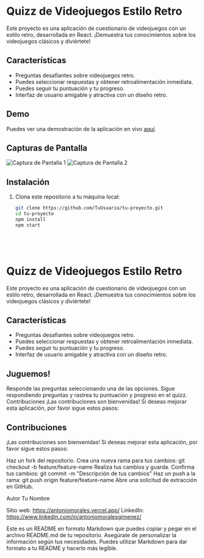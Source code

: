 # Quizz de Videojuegos Estilo Retro

Este proyecto es una aplicación de cuestionario de videojuegos con un estilo retro, desarrollada en React. ¡Demuestra tus conocimientos sobre los videojuegos clásicos y diviértete!

## Características

- Preguntas desafiantes sobre videojuegos retro.
- Puedes seleccionar respuestas y obtener retroalimentación inmediata.
- Puedes seguir tu puntuación y tu progreso.
- Interfaz de usuario amigable y atractiva con un diseño retro.

## Demo

Puedes ver una demostración de la aplicación en vivo [aquí](https://testing-indol-nine.vercel.app/).

## Capturas de Pantalla

![Captura de Pantalla 1](https://i.imgur.com/7PrZLC6.png)
![Captura de Pantalla 2](/screenshots/screenshot2.png)

## Instalación

1. Clona este repositorio a tu máquina local:

   ```bash
   git clone https://github.com/TuUsuario/tu-proyecto.git
   cd tu-proyecto
   npm install
   npm start




   

# Quizz de Videojuegos Estilo Retro

Este proyecto es una aplicación de cuestionario de videojuegos con un estilo retro, desarrollada en React. ¡Demuestra tus conocimientos sobre los videojuegos clásicos y diviértete!

## Características

- Preguntas desafiantes sobre videojuegos retro.
- Puedes seleccionar respuestas y obtener retroalimentación inmediata.
- Puedes seguir tu puntuación y tu progreso.
- Interfaz de usuario amigable y atractiva con un diseño retro.



## Juguemos!
Responde las preguntas seleccionando una de las opciones.
Sigue respondiendo preguntas y rastrea tu puntuación y progreso en el quizz.
Contribuciones
¡Las contribuciones son bienvenidas! Si deseas mejorar esta aplicación, por favor sigue estos pasos:


## Contribuciones
¡Las contribuciones son bienvenidas! Si deseas mejorar esta aplicación, por favor sigue estos pasos:

Haz un fork del repositorio.
Crea una nueva rama para tus cambios: git checkout -b feature/feature-name
Realiza tus cambios y guarda.
Confirma tus cambios: git commit -m "Descripción de tus cambios"
Haz un push a la rama: git push origin feature/feature-name
Abre una solicitud de extracción en GitHub.

Autor
Tu Nombre

Sitio web: https://antoniomorales.vercel.app/
LinkedIn: https://www.linkedin.com/in/antoniomoralesgimenez/

Este es un README en formato Markdown que puedes copiar y pegar en el archivo README.md de tu repositorio. Asegúrate de personalizar la información según tus necesidades. Puedes utilizar Markdown para dar formato a tu README y hacerlo más legible.

